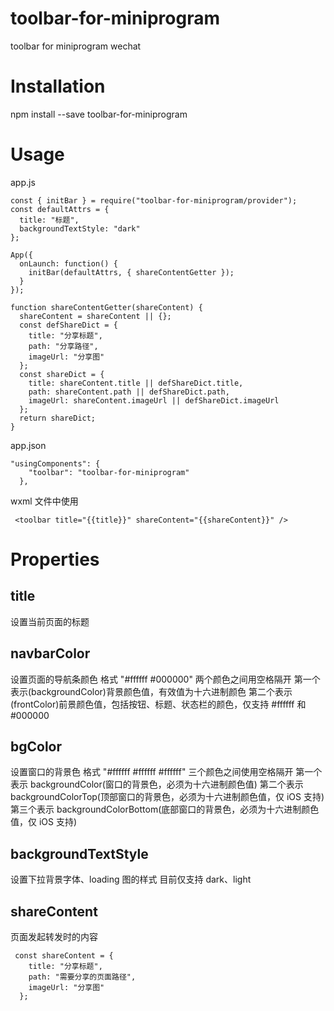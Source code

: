 # toolbar-for-miniprogram

toolbar for miniprogram wechat

# Installation

npm install --save toolbar-for-miniprogram

# Usage

app.js

```
const { initBar } = require("toolbar-for-miniprogram/provider");
const defaultAttrs = {
  title: "标题",
  backgroundTextStyle: "dark"
};

App({
  onLaunch: function() {
    initBar(defaultAttrs, { shareContentGetter });
  }
});

function shareContentGetter(shareContent) {
  shareContent = shareContent || {};
  const defShareDict = {
    title: "分享标题",
    path: "分享路径",
    imageUrl: "分享图"
  };
  const shareDict = {
    title: shareContent.title || defShareDict.title,
    path: shareContent.path || defShareDict.path,
    imageUrl: shareContent.imageUrl || defShareDict.imageUrl
  };
  return shareDict;
}
```

app.json

```
"usingComponents": {
    "toolbar": "toolbar-for-miniprogram"
  },
```

wxml 文件中使用

```
 <toolbar title="{{title}}" shareContent="{{shareContent}}" />

```

# Properties

## title

设置当前页面的标题

## navbarColor

设置页面的导航条颜色
格式 "#ffffff #000000" 两个颜色之间用空格隔开
第一个表示(backgroundColor)背景颜色值，有效值为十六进制颜色
第二个表示(frontColor)前景颜色值，包括按钮、标题、状态栏的颜色，仅支持 #ffffff 和 #000000

## bgColor

设置窗口的背景色
格式 "#ffffff #ffffff #ffffff" 三个颜色之间使用空格隔开
第一个表示 backgroundColor(窗口的背景色，必须为十六进制颜色值)
第二个表示 backgroundColorTop(顶部窗口的背景色，必须为十六进制颜色值，仅 iOS 支持)
第三个表示 backgroundColorBottom(底部窗口的背景色，必须为十六进制颜色值，仅 iOS 支持)

## backgroundTextStyle

设置下拉背景字体、loading 图的样式 目前仅支持 dark、light

## shareContent

页面发起转发时的内容

```
 const shareContent = {
    title: "分享标题",
    path: "需要分享的页面路径",
    imageUrl: "分享图"
  };
```
